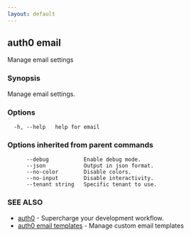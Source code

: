 ```yaml
---
layout: default
---
```

## auth0 email

Manage email settings

### Synopsis

Manage email settings.

### Options

```
  -h, --help   help for email
```

### Options inherited from parent commands

```
      --debug           Enable debug mode.
      --json            Output in json format.
      --no-color        Disable colors.
      --no-input        Disable interactivity.
      --tenant string   Specific tenant to use.
```

### SEE ALSO

* [auth0](/auth0-cli/)	 - Supercharge your development workflow.
* [auth0 email templates](auth0_email_templates.md)	 - Manage custom email templates

